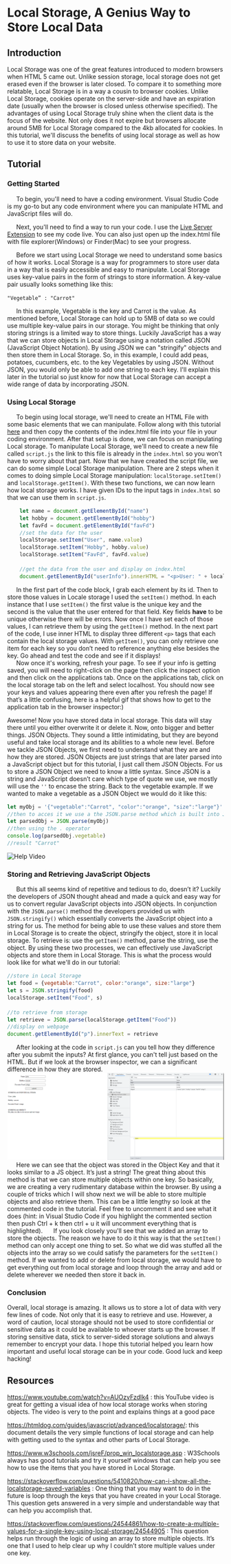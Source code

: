 # Local Storage, A Genius Way to Store Local Data #
## Introduction ##  
Local Storage was one of the great features introduced to modern browsers when HTML 5 came out. Unlike session storage, local storage does not get erased even if the browser is later closed. To compare it to something more relatable, Local Storage is in a way a cousin to browser cookies. Unlike Local Storage, cookies operate on the server-side and have an expiration date (usually when the browser is closed unless otherwise specified). The advantages of using Local Storage truly shine when the client data is the focus of the website. Not only does it not expire but browsers allocate around 5MB for Local Storage compared to the 4kb allocated for cookies. In this tutorial, we'll discuss the benefits of using local storage as well as how to use it to store data on your website.

## Tutorial ## 
### Getting Started ###
&ensp;&ensp;&ensp;To begin, you'll need to have a coding environment. Visual Studio Code is my go-to but any code environment where you can manipulate HTML and JavaScript files will do.  

&ensp;&ensp;&ensp;Next, you'll need to find a way to run your code. I use the [Live Server Extension](https://marketplace.visualstudio.com/items?itemName=ritwickdey.LiveServer) to see my code live. You can also just open up the index.html file with file explorer(Windows) or Finder(Mac) to see your progress.  

&ensp;&ensp;&ensp;Before we start using Local Storage we need to understand some basics of how it works. Local Storage is a way for programmers to store user data in a way that is easily accessible and easy to manipulate. Local Storage uses key-value pairs in the form of strings to store information. A key-value pair usually looks something like this: 

`"Vegetable” : "Carrot"`  

&ensp;&ensp;&ensp;In this example, Vegetable is the key and Carrot is the value. As mentioned before, Local Storage can hold up to 5MB of data so we could use multiple key-value pairs in our storage. You might be thinking that only storing strings is a limited way to store things. Luckily JavaScript has a way that we can store objects in Local Storage using a notation called JSON (JavaScript Object Notation). By using JSON we can "stringify" objects and then store them in Local Storage. So, in this example, I could add peas, potatoes, cucumbers, etc. to the key Vegetables by using JSON. Without JSON, you would only be able to add one string to each key. I'll explain this later in the tutorial so just know for now that Local Storage can accept a wide range of data by incorporating JSON.

### Using Local Storage ###

&ensp;&ensp;&ensp;To begin using local storage, we'll need to create an HTML File with some basic elements that we can manipulate. Follow along with this tutorial [here](https://github.com/Benni371/Blog-Tutorial.git) and then copy the contents of the index.html file into your file in your coding environment. After that setup is done, we can focus on manipulating Local storage. To manipulate Local Storage, we'll need to create a new file called `script.js` the link to this file is already in the `index.html` so you won’t have to worry about that part. Now that we have created the script file, we can do some simple Local Storage manipulation. There are 2 steps when it comes to doing simple Local Storage manipulation: `localStorage.setItem()` and `localStorage.getItem()`. With these two functions, we can now learn how local storage works. I have given IDs to the input tags in `index.html` so that we can use them in `script.js`.   
```js
    let name = document.getElementById("name")
    let hobby = document.getElementById("hobby")
    let favFd = document.getElementById("favFd")
    //set the data for the user
    localStorage.setItem("User", name.value)
    localStorage.setItem("Hobby", hobby.value)
    localStorage.setItem("FavFd", favFd.value)

    //get the data from the user and display on index.html
    document.getElementById("userInfo").innerHTML = "<p>User: " + localStorage.getItem("User") + "</p>" + "<p>Hobby: " + localStorage.getItem("Hobby") + "</p>" +"<p>Favorite Food: " + localStorage.getItem("FavFd") + "</p>"

```
&ensp;&ensp;&ensp;In the first part of the code block, I grab each element by its id. Then to store those values in Locale storage I used the `setItem()` method. In each instance that I use `setItem()` the first value is the unique key and the second is the value that the user entered for that field. Key fields **have** to be unique otherwise there will be errors. Now once I have set each of those values, I can retrieve them by using the `getItem()` method. In the next part of the code, I use inner HTML to display three different `<p>` tags that each contain the local storage values. With `getItem()`, you can only retrieve one item for each key so you don’t need to reference anything else besides the key. Go ahead and test the code and see if it displays!   
&ensp;&ensp;&ensp;Now once it's working, refresh your page. To see if your info is getting saved, you will need to right-click on the page then click the inspect option and then click on the applications tab. Once on the applications tab, click on the local storage tab on the left and select localhost. You should now see your keys and values appearing there even after you refresh the page! If that’s a little confusing, here is a helpful gif that shows how to get to the application tab in the browser inspector:)

Awesome! Now you have stored data in local storage. This data will stay there until you either overwrite it or delete it. Now, onto bigger and better things. JSON Objects. They sound a little intimidating, but they are beyond useful and take local storage and its abilities to a whole new level. Before we tackle JSON Objects, we first need to understand what they are and how they are stored. JSON Objects are just strings that are later parsed into a JavaScript object but for this tutorial, I just call them JSON Objects. For us to store a JSON Object we need to know a little syntax. Since JSON is a string and JavaScript doesn’t care which type of quote we use, we mostly will use the `''` to encase the string. Back to the vegetable example. If we wanted to make a vegetable as a JSON Object we would do it like this:  
 ```js 
let myObj = '{"vegetable":"Carrot", "color":"orange", "size":"large"}'
 //then to acces it we use a the JSON.parse method which is built into JS
 let parsedObj = JSON.parse(myObj)
 //then using the . operator
 console.log(parsedObj.vegetable)
 //result "Carrot"

 ```  

![Help Video](./media/inspect.gif)  
### Storing and Retrieving JavaScript Objects ###
&ensp;&ensp;&ensp;But this all seems kind of repetitive and tedious to do, doesn’t it? Luckily the developers of JSON thought ahead and made a quick and easy way for us to convert regular JavaScript objects into JSON objects. In conjunction with the `JSON.parse()` method the developers provided us with `JSON.stringify()` which essentially converts the JavaScript object into a string for us. The method for being able to use these values and store them in Local Storage is to create the object, stringify the object, store it in local storage. To retrieve is: use the `getItem()` method, parse the string, use the object. By using these two processes, we can effectively use JavaScript objects and store them in Local Storage.  This is what the process would look like for what we'll do in our tutorial:
```js
//store in Local Storage
let food = {vegetable:"Carrot", color:"orange", size:"large"}
let s = JSON.stringify(food)
localStorage.setItem("Food", s)

//to retrieve from storage
let retrieve = JSON.parse(localStorage.getItem("Food"))
//display on webpage
document.getElementById("p").innerText = retrieve

```  
&ensp;&ensp;&ensp;After looking at the code in `script.js` can you tell how they difference after you submit the inputs? At first glance, you can't tell just based on the HTML. But if we look at the browser inspector, we can a significant difference in how they are stored.  
![binspect](./media/binspect.png)  
&ensp;&ensp;&ensp;Here we can see that the object was stored in the Object Key and that it looks similar to a JS object. It’s just a string! The great thing about this method is that we can store multiple objects within one key. So basically, we are creating a very rudimentary database within the browser. By using a couple of tricks which I will show next we will be able to store multiple objects and also retrieve them. This can be a little lengthy so look at the commented code in the tutorial. Feel free to uncomment it and see what it does (hint: in Visual Studio Code if you highlight the commented section then push Ctrl + k then ctrl + u it will uncomment everything that is highlighted).
&ensp;&ensp;&ensp;If you look closely you'll see that we added an array to store the objects. The reason we have to do it this way is that the `setItem()` method can only accept one thing to set. So what we did was stuffed all the objects into the array so we could satisfy the parameters for the `setItem()` method. If we wanted to add or delete from local storage, we would have to get everything out from local storage and loop through the array and add or delete wherever we needed then store it back in. 

### Conclusion ###
Overall, local storage is amazing. It allows us to store a lot of data with very few lines of code. Not only that it is easy to retrieve and use. However, a word of caution, local storage should not be used to store confidential or sensitive data as it could be available to whoever starts up the browser. If storing sensitive data, stick to server-sided storage solutions and always remember to encrypt your data. I hope this tutorial helped you learn how important and useful local storage can be in your code. Good luck and keep hacking!

## Resources ##
https://www.youtube.com/watch?v=AUOzvFzdIk4 : this YouTube video is great for getting a visual idea of how local storage works when storing objects. The video is very to the point and explains things at a good pace

https://htmldog.com/guides/javascript/advanced/localstorage/: this document details the very simple functions of local storage and can help with getting used to the syntax and other parts of Local Storage.  

https://www.w3schools.com/jsreF/prop_win_localstorage.asp : W3Schools always has good tutorials and try it yourself windows that can help you see how to use the items that you have stored in Local Storage.

https://stackoverflow.com/questions/5410820/how-can-i-show-all-the-localstorage-saved-variables : One thing that you may want to do in the future is loop through the keys that you have created in your Local Storage. This question gets answered in a very simple and understandable way that can help you accomplish that. 

https://stackoverflow.com/questions/24544861/how-to-create-a-multiple-values-for-a-single-key-using-local-storage/24544905 : This question helps run through the logic of using an array to store multiple objects. It’s one that I used to help clear up why I couldn’t store multiple values under one key.


